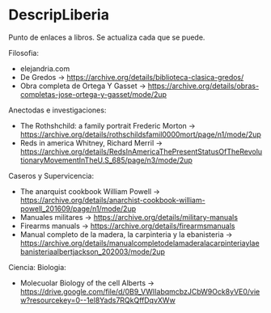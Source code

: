 # DescripLiberia
Punto de enlaces a libros. Se actualiza cada que se puede.

Filosofia:
- elejandria.com
- De Gredos ->  https://archive.org/details/biblioteca-clasica-gredos/
- Obra completa de Ortega Y Gasset -> https://archive.org/details/obras-completas-jose-ortega-y-gasset/mode/2up

Anectodas e investigaciones:
- The Rothshchild: a family portrait Frederic Morton -> https://archive.org/details/rothschildsfamil0000mort/page/n1/mode/2up
- Reds in america Whitney, Richard Merril -> https://archive.org/details/RedsInAmericaThePresentStatusOfTheRevolutionaryMovementInTheU.S_685/page/n3/mode/2up
               
Caseros y Supervicencia:
- The anarquist cookbook William Powell -> https://archive.org/details/anarchist-cookbook-william-powell_201609/page/n1/mode/2up
- Manuales militares ->  https://archive.org/details/military-manuals
- Firearms manuals -> https://archive.org/details/firearmsmanuals
- Manual completo de la madera, la carpinteria y la ebanisteria -> https://archive.org/details/manualcompletodelamaderalacarpinteriaylaebanisteriaalbertjackson_202003/mode/2up

Ciencia:
  Biologia:
  -   Molecuolar Biology of the cell Alberts -> https://drive.google.com/file/d/0B9_VWIIabqmcbzJCbW9Ock8yVE0/view?resourcekey=0--1el8Yads7RQkQffDqvXWw
